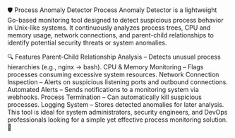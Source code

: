 🛡️ Process Anomaly Detector
Process Anomaly Detector is a lightweight Go-based monitoring tool designed to detect suspicious process behavior in Unix-like systems. It continuously analyzes process trees, CPU and memory usage, network connections, and parent-child relationships to identify potential security threats or system anomalies.

🔍 Features
Parent-Child Relationship Analysis – Detects unusual process hierarchies (e.g., nginx -> bash).
CPU & Memory Monitoring – Flags processes consuming excessive system resources.
Network Connection Inspection – Alerts on suspicious listening ports and outbound connections.
Automated Alerts – Sends notifications to a monitoring system via webhooks.
Process Termination – Can automatically kill suspicious processes.
Logging System – Stores detected anomalies for later analysis.
This tool is ideal for system administrators, security engineers, and DevOps professionals looking for a simple yet effective process monitoring solution. 🚀
